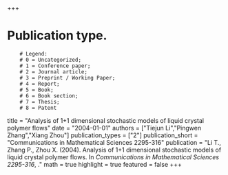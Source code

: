 +++
# Publication type.
        # Legend: 
        # 0 = Uncategorized; 
        # 1 = Conference paper; 
        # 2 = Journal article;
        # 3 = Preprint / Working Paper; 
        # 4 = Report; 
        # 5 = Book; 
        # 6 = Book section;
        # 7 = Thesis; 
        # 8 = Patent
title = "Analysis of 1+1 dimensional stochastic models of liquid crystal polymer flows"
date = "2004-01-01"
authors = ["Tiejun Li","Pingwen Zhang","Xiang Zhou"]
publication_types = ["2"]
publication_short = "Communications in Mathematical Sciences 2295-316"
publication = "Li T., Zhang P., Zhou X. (2004). Analysis of 1+1 dimensional stochastic models of liquid crystal polymer flows. In _Communications in Mathematical Sciences 2295-316_, ."
math = true
highlight = true
featured = false
+++